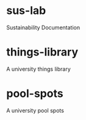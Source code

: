 # sus-lab
Sustainability Documentation

# things-library
A university things library

# pool-spots
A university pool spots